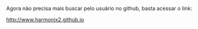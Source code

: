 Agora não precisa mais buscar pelo usuário no github, basta acessar o link:

http://www.harmonix2.github.io

